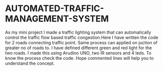 # AUTOMATED-TRAFFIC-MANAGEMENT-SYSTEM 
As my mini project I made a traffic lighting system that can automatically control the traffic flow based traffic congestion.Here I have written the code for 2 roads connecting traffic point. Same process can applied on juction of greater no of roads to. I have defined different green and red light for the two roads. I made this using Arudino UNO, two IR sensors and 4 leds. To know the process check the code. Hope commented lines will help you to understand the concept. 
